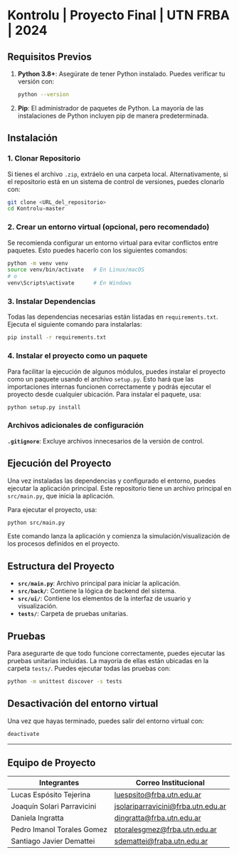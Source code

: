 # Kontrolu | Proyecto Final | UTN FRBA | 2024

## Requisitos Previos

1. **Python 3.8+**: Asegúrate de tener Python instalado. Puedes verificar tu versión con:
   ```bash
   python --version
   ```
2. **Pip**: El administrador de paquetes de Python. La mayoría de las instalaciones de Python incluyen pip de manera predeterminada.

## Instalación

### 1. Clonar Repositorio

Si tienes el archivo `.zip`, extráelo en una carpeta local. Alternativamente, si el repositorio está en un sistema de control de versiones, puedes clonarlo con:

```bash
git clone <URL_del_repositorio>
cd Kontrolu-master
```

### 2. Crear un entorno virtual (opcional, pero recomendado)

Se recomienda configurar un entorno virtual para evitar conflictos entre paquetes. Esto puedes hacerlo con los siguientes comandos:

```bash
python -m venv venv
source venv/bin/activate   # En Linux/macOS
# o
venv\Scripts\activate      # En Windows
```

### 3. Instalar Dependencias

Todas las dependencias necesarias están listadas en `requirements.txt`. Ejecuta el siguiente comando para instalarlas:

```bash
pip install -r requirements.txt
```

### 4. Instalar el proyecto como un paquete

Para facilitar la ejecución de algunos módulos, puedes instalar el proyecto como un paquete usando el archivo `setup.py`. Esto hará que las importaciones internas funcionen correctamente y podrás ejecutar el proyecto desde cualquier ubicación. Para instalar el paquete, usa:

```bash
python setup.py install
```

### Archivos adicionales de configuración
**`.gitignore`**: Excluye archivos innecesarios de la versión de control.

## Ejecución del Proyecto

Una vez instaladas las dependencias y configurado el entorno, puedes ejecutar la aplicación principal. Este repositorio tiene un archivo principal en `src/main.py`, que inicia la aplicación.

Para ejecutar el proyecto, usa:

```bash
python src/main.py
```

Este comando lanza la aplicación y comienza la simulación/visualización de los procesos definidos en el proyecto.

## Estructura del Proyecto

- **`src/main.py`**: Archivo principal para iniciar la aplicación.
- **`src/back/`**: Contiene la lógica de backend del sistema.
- **`src/ui/`**: Contiene los elementos de la interfaz de usuario y visualización.
- **`tests/`**: Carpeta de pruebas unitarias.

## Pruebas

Para asegurarte de que todo funcione correctamente, puedes ejecutar las pruebas unitarias incluidas. La mayoría de ellas están ubicadas en la carpeta `tests/`. Puedes ejecutar todas las pruebas con:

```bash
python -m unittest discover -s tests
```

## Desactivación del entorno virtual

Una vez que hayas terminado, puedes salir del entorno virtual con:

```bash
deactivate
```

---

## Equipo de Proyecto

| Integrantes  | Correo Institucional      |
| ------------- | ------------- |  
| Lucas Espósito Tejerina  | luespsito@frba.utn.edu.ar  |  
| Joaquín Solari Parravicini | jsolariparravicini@frba.utn.edu.ar | 
| Daniela Ingratta | dingratta@frba.utn.edu.ar |
| Pedro Imanol Torales Gomez |  ptoralesgmez@frba.utn.edu.ar|
| Santiago Javier Demattei | sdemattei@fraba.utn.edu.ar|

